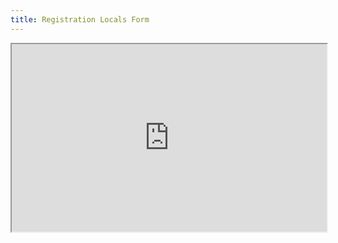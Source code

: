 ```yaml
---
title: Registration Locals Form
---
```

<iframe src="https://knasim.herokuapp.com/owasp2019/Locals/register" width="100%" height="300"></iframe>
